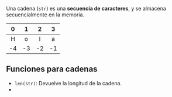 Una cadena (`str`) es una **secuencia de caracteres**, y se almacena secuencialmente en la memoria.

|  0  |  1  |  2  |  3  |
| :-: | :-: | :-: | :-: |
|  H  |  o  |  l  |  a  |
| -4  | -3  | -2  | -1  |

## Funciones para cadenas

- `len(str)`: Devuelve la longitud de la cadena.
- 